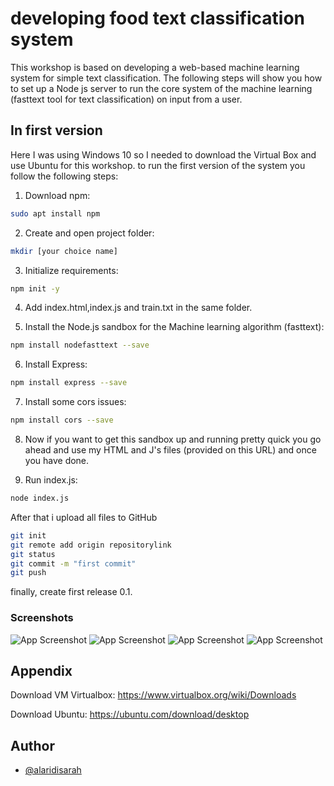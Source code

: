
# developing food text classification system

This workshop is based on developing a web-based machine learning system for simple text
classification. The following steps will show you how to set up a Node js server to run the core system of
the machine learning (fasttext tool for text classification) on input from a user.
 


## In first version 
Here I was using Windows 10 so I needed to download the Virtual Box and use Ubuntu for this workshop.
to run the first version of the system you follow the following steps:

1. Download npm:
```bash
sudo apt install npm
```
2. Create and open project folder:
```bash
mkdir [your choice name]
 ```
3. Initialize requirements: 
```bash
npm init -y 
 ```
4. Add index.html,index.js and train.txt in the same folder.

5. Install the Node.js sandbox for the Machine learning algorithm (fasttext): 
```bash
npm install nodefasttext --save
 ```   
6. Install Express: 
```bash
npm install express --save
 ```
7. Install some cors issues:
```bash
npm install cors --save
 ```
8. Now if you want to get this sandbox up and running pretty quick you go ahead and use my
HTML and J's files (provided on this URL) and once you have done. 

9. Run index.js: 
```bash
node index.js
 ```
After that i upload all files to GitHub 
```bash
git init
git remote add origin repositorylink
git status
git commit -m "first commit"
git push 
 ```
finally, create first release 0.1.

### Screenshots

![App Screenshot](https://h.top4top.io/p_21634jeck1.png)
![App Screenshot](https://e.top4top.io/p_2163wkdzd1.png)
![App Screenshot](https://h.top4top.io/p_2163gitkd2.png)
![App Screenshot](https://i.top4top.io/p_2163bmy9u3.png)






## Appendix

Download VM Virtualbox: https://www.virtualbox.org/wiki/Downloads

Download Ubuntu: https://ubuntu.com/download/desktop
## Author

- [@alaridisarah](https://github.com/alaridisarah)


